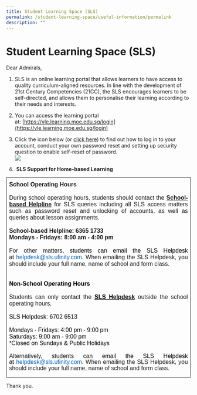 ```yaml
---
title: Student Learning Space (SLS)
permalink: /student-learning-space/useful-information/permalink
description: ""
---
```

Student Learning Space (SLS)
============================

Dear Admirals,

1.  SLS is an online learning portal that allows learners to have access to quality curriculum-aligned resources. In line with the development of 21st Century Competencies (21CC), the SLS encourages learners to be self-directed, and allows them to personalise their learning according to their needs and interests.  
      
    
2.  You can access the learning portal at:&nbsp;[https://vle.learning.moe.edu.sg/login](https://vle.learning.moe.edu.sg/login)  
      
    
3.  Click the icon below (or&nbsp;[click here](https://admiraltysec.moe.edu.sg/qql/slot/u752/2020/SLS%20Account%20Login%20and%20Password%20Reset%20Guide.pdf)) to find out how to log in to your account, conduct your own password reset and setting up security question to enable self-reset of password.  
    ![](https://admiraltysec.moe.edu.sg/rs/cc/icon/onyx/copy.png)  
      
    
4.  &nbsp;**SLS Support for Home-based Learning**

  

<table style="margin: auto; outline: 0px; padding: 0px; clear: both; background-color: initial; border-collapse: collapse; border: none;" cellpadding="0" cellspacing="0" border="1" class="MsoTableGrid ive_eobj_center"><tbody style="margin: 0px; outline: 0px; padding: 0px;"><tr style="margin: 0px; outline: 0px; padding: 0px;"><td style="margin: 0px; outline: 0px; padding: 0in 5.4pt; width: 467.5pt; border: 1pt solid windowtext;" valign="top" width="423"><p style="margin: 0px 0px 0.0001pt; outline: 0px; padding: 0px; line-height: normal; text-align: justify; text-indent: -0.25in;" class="MsoListParagraph"><b style="margin: 0px; outline: 0px; padding: 0px;"><span style="margin: 0px; outline: 0px; padding: 0px; font-family: Arial, sans-serif;"><span style="margin: 0px; outline: 0px; padding: 0px; font-variant-numeric: normal; font-variant-east-asian: normal; font-weight: normal; font-stretch: normal; font-size: 7pt; line-height: normal; font-family: &quot;Times New Roman&quot;;">&nbsp; &nbsp; &nbsp; &nbsp;&nbsp;</span></span></b></p><p style="margin: 0px 0px 0.0001pt; outline: 0px; padding: 0px; line-height: normal; text-align: justify;" class="MsoNormal"><b style="margin: 0px; outline: 0px; padding: 0px;"><span style="margin: 0px; outline: 0px; padding: 0px; font-family: Arial, sans-serif;">School Operating Hours</span></b></p><p style="margin: 0px 0px 0.0001pt; outline: 0px; padding: 0px; line-height: normal; text-align: justify;" class="MsoNormal"><span style="margin: 0px; outline: 0px; padding: 0px; font-family: Arial, sans-serif;">&nbsp;</span></p><p style="margin: 0px 0px 0.0001pt; outline: 0px; padding: 0px; line-height: normal; text-align: justify;" class="MsoNormal"><span style="margin: 0px; outline: 0px; padding: 0px; font-family: Arial, sans-serif;">During school operating hours, students should contact the<span>&nbsp;</span><b style="margin: 0px; outline: 0px; padding: 0px;"><u style="margin: 0px; outline: 0px; padding: 0px;">School-based Helpline</u></b><span>&nbsp;</span>for SLS queries including all SLS access matters such as password reset and unlocking of accounts, as well as queries about lesson assignments.</span></p><p style="margin: 0px 0px 0.0001pt; outline: 0px; padding: 0px; line-height: normal; text-align: justify;" class="MsoNormal"><span style="margin: 0px; outline: 0px; padding: 0px; font-family: Arial, sans-serif;">&nbsp;</span></p><p style="margin: 0px 0px 0.0001pt; outline: 0px; padding: 0px; line-height: normal; text-align: justify;" class="MsoNormal"><b style="margin: 0px; outline: 0px; padding: 0px;"><span style="margin: 0px; outline: 0px; padding: 0px; font-family: Arial, sans-serif;">School-based Helpline: 6365 1733</span></b></p><p style="margin: 0px 0px 0.0001pt; outline: 0px; padding: 0px; line-height: normal; text-align: justify;" class="MsoNormal"><b style="margin: 0px; outline: 0px; padding: 0px;"><span style="margin: 0px; outline: 0px; padding: 0px; font-family: Arial, sans-serif;">Mondays - Fridays: 8:00 am - 4:00 pm</span></b></p><p style="margin: 0px 0px 0.0001pt; outline: 0px; padding: 0px; line-height: normal; text-align: justify;" class="MsoNormal"><span style="margin: 0px; outline: 0px; padding: 0px; font-family: Arial, sans-serif;">&nbsp;</span></p><p style="margin: 0px 0px 0.0001pt; outline: 0px; padding: 0px; line-height: normal; text-align: justify; border: none;" class="MsoNormal"><span style="margin: 0px; outline: 0px; padding: 0px; font-family: Arial, sans-serif;">For other matters<span style="margin: 0px; outline: 0px; padding: 0px; color: black;">, students can email the SLS Helpdesk at<span>&nbsp;</span></span></span><a style="margin: 0px; outline: 0px; padding: 0px; color: rgb(3, 27, 65); text-decoration: none;" href="mailto:helpdesk@sls.ufinity.com"><span style="margin: 0px; outline: 0px; padding: 0px; font-family: Arial, sans-serif; color: rgb(5, 99, 193);">helpdesk@sls.ufinity.com</span></a><span style="margin: 0px; outline: 0px; padding: 0px; font-family: Arial, sans-serif;">.<b style="margin: 0px; outline: 0px; padding: 0px;"><span>&nbsp;</span></b>When emailing the SLS Helpdesk, you should include your full name, name of school and form class.</span></p><p style="margin: 0px 0px 0.0001pt; outline: 0px; padding: 0px; line-height: normal; text-align: justify; border: none;" class="MsoNormal"><span style="margin: 0px; outline: 0px; padding: 0px; font-family: Arial, sans-serif;">&nbsp;</span></p><p style="margin: 0px 0px 0.0001pt; outline: 0px; padding: 0px; line-height: normal; text-align: justify; border: none;" class="MsoNormal"><span style="margin: 0px; outline: 0px; padding: 0px; font-family: Arial, sans-serif;">&nbsp;</span></p><p style="margin: 0px 0px 0.0001pt; outline: 0px; padding: 0px; line-height: normal; text-align: justify; border: none;" class="MsoNormal"><b style="margin: 0px; outline: 0px; padding: 0px;"><span style="margin: 0px; outline: 0px; padding: 0px; font-family: Arial, sans-serif; color: black;">Non-School Operating Hours</span></b></p><p style="margin: 0px 0px 0.0001pt; outline: 0px; padding: 0px; line-height: normal; text-align: justify; border: none;" class="MsoNormal"><b style="margin: 0px; outline: 0px; padding: 0px;"><span style="margin: 0px; outline: 0px; padding: 0px; font-family: Arial, sans-serif; color: black;">&nbsp;</span></b></p><p style="margin: 0px 0px 0.0001pt; outline: 0px; padding: 0px; line-height: normal; text-align: justify; border: none;" class="MsoNormal"><span style="margin: 0px; outline: 0px; padding: 0px; font-family: Arial, sans-serif;">Students can only<span>&nbsp;</span><span style="margin: 0px; outline: 0px; padding: 0px; color: black;">contact the<span>&nbsp;</span><b style="margin: 0px; outline: 0px; padding: 0px;"><u style="margin: 0px; outline: 0px; padding: 0px;">SLS Helpdesk</u></b><span>&nbsp;</span>o</span>utside the school operating hours<span style="margin: 0px; outline: 0px; padding: 0px; color: black;">.</span></span></p><p style="margin: 0in 0in 0.0001pt 0.5in; outline: 0px; padding: 0px; line-height: normal; text-align: justify; border: none;" class="MsoNormal"><span style="margin: 0px; outline: 0px; padding: 0px; font-family: Arial, sans-serif; color: black;">&nbsp;</span></p><p style="margin: 0in 0in 0.0001pt 0.5in; outline: 0px; padding: 0px; line-height: normal; text-align: justify; text-indent: -0.5in; border: none;" class="MsoNormal"><span style="margin: 0px; outline: 0px; padding: 0px; font-family: Arial, sans-serif; color: black;">SLS Helpdesk: 6702 6513</span></p><p style="margin: 0in 0in 0.0001pt 0.5in; outline: 0px; padding: 0px; line-height: normal; text-align: justify; text-indent: -0.5in; border: none;" class="MsoNormal"><span style="margin: 0px; outline: 0px; padding: 0px; font-family: Arial, sans-serif;">&nbsp;</span></p><p style="margin: 0in 0in 0.0001pt 0.5in; outline: 0px; padding: 0px; line-height: normal; text-align: justify; text-indent: -0.5in; border: none;" class="MsoNormal"><span style="margin: 0px; outline: 0px; padding: 0px; font-family: Arial, sans-serif; color: black;">Mondays - Fridays: 4:00 pm - 9:00 pm</span></p><p style="margin: 0in 0in 0.0001pt 0.5in; outline: 0px; padding: 0px; line-height: normal; text-align: justify; text-indent: -0.5in; border: none;" class="MsoNormal"><span style="margin: 0px; outline: 0px; padding: 0px; font-family: Arial, sans-serif; color: black;">Saturdays: 9:00 am -<span>&nbsp;</span></span><span style="margin: 0px; outline: 0px; padding: 0px; font-family: Arial, sans-serif;">9<span style="margin: 0px; outline: 0px; padding: 0px; color: black;">:00 pm</span></span></p><p style="margin: 0in 0in 0.0001pt 0.5in; outline: 0px; padding: 0px; line-height: normal; text-align: justify; text-indent: -0.5in; border: none;" class="MsoNormal"><span style="margin: 0px; outline: 0px; padding: 0px; font-family: Arial, sans-serif; color: black;">*Closed on Sundays &amp; Public Holidays</span></p><p style="margin: 0px 0px 0.0001pt; outline: 0px; padding: 0px; line-height: normal; text-align: justify; border: none;" class="MsoNormal"><span style="margin: 0px; outline: 0px; padding: 0px; font-family: Arial, sans-serif; color: black;">&nbsp;</span></p><p style="margin: 0in 0in 0.0001pt; outline: 0px; padding: 0px; line-height: 16.1px; text-align: justify;" class="MsoListParagraph"><span style="margin: 0px; outline: 0px; padding: 0px; font-family: Arial, sans-serif;">Alternatively, students can e<span style="margin: 0px; outline: 0px; padding: 0px; color: black;">mail the SLS Helpdesk at<span>&nbsp;</span></span></span><a style="margin: 0px; outline: 0px; padding: 0px; color: rgb(3, 27, 65); text-decoration: none;" href="mailto:helpdesk@sls.ufinity.com"><span style="margin: 0px; outline: 0px; padding: 0px; font-family: Arial, sans-serif; color: rgb(5, 99, 193);">helpdesk@sls.ufinity.com</span></a><span style="margin: 0px; outline: 0px; padding: 0px; font-family: Arial, sans-serif;">. When emailing the SLS Helpdesk, you should include your full name, name of school and form class.</span><span style="margin: 0px; outline: 0px; padding: 0px; font-family: Arial, sans-serif;"></span></p><p style="margin: 0in 0in 0.0001pt; outline: 0px; padding: 0px; line-height: 16.1px; text-align: justify;" class="MsoListParagraph"><span style="margin: 0px; outline: 0px; padding: 0px; font-family: Arial, sans-serif;"><br style="margin: 0px; outline: 0px; padding: 0px;"></span></p></td></tr></tbody></table>

Thank you.